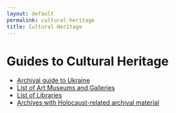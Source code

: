 ```yaml
---
layout: default
permalink: cultural-heritage
title: Cultural Heritage
---
```


# Guides to Cultural Heritage

* [Archival guide to Ukraine](https://rechtsgeschiedenis.wordpress.com/2022/02/26/connected-histories-ukraine-russia-and-eastern-europe/)
* [List of Art Museums and Galleries](https://en.wikipedia.org/wiki/List_of_art_museums_and_galleries_in_Ukraine)
* [List of Libraries](https://en.wikipedia.org/wiki/Category:Libraries_in_Ukraine)
* [Archives with Holocaust-related archival material](https://portal.ehri-project.eu/countries/ua#ua-child-item-search)